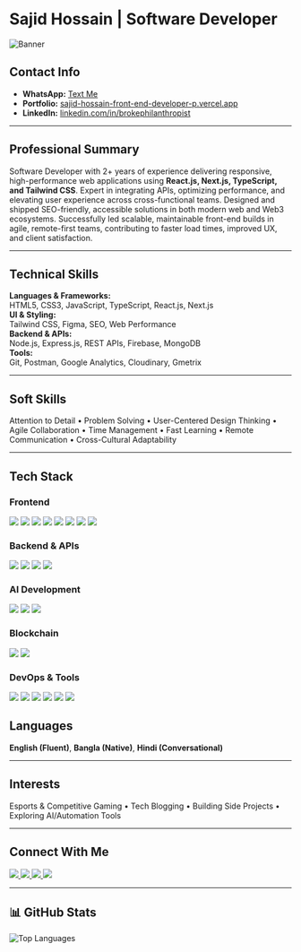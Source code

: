 # **Sajid Hossain** | **Software Developer**

![Banner](https://sajid-hossain-front-end-developer-p.vercel.app/og-image.png)

## Contact Info

- **WhatsApp:** [Text Me](https://wa.me/8801329530468)
- **Portfolio:** [sajid-hossain-front-end-developer-p.vercel.app](https://sajid-hossain-front-end-developer-p.vercel.app)  
- **LinkedIn:** [linkedin.com/in/brokephilanthropist](https://linkedin.com/in/brokephilanthropist)  

---

## Professional Summary

Software Developer with 2+ years of experience delivering responsive, high-performance web applications using **React.js, Next.js, TypeScript, and Tailwind CSS**. Expert in integrating APIs, optimizing performance, and elevating user experience across cross-functional teams. Designed and shipped SEO-friendly, accessible solutions in both modern web and Web3 ecosystems. Successfully led scalable, maintainable front-end builds in agile, remote-first teams, contributing to faster load times, improved UX, and client satisfaction.

---

## Technical Skills

**Languages & Frameworks:**  
HTML5, CSS3, JavaScript, TypeScript, React.js, Next.js  
**UI & Styling:**  
Tailwind CSS, Figma, SEO, Web Performance  
**Backend & APIs:**  
Node.js, Express.js, REST APIs, Firebase, MongoDB  
**Tools:**  
Git, Postman, Google Analytics, Cloudinary, Gmetrix  

---

## Soft Skills

Attention to Detail • Problem Solving • User-Centered Design Thinking • Agile Collaboration • Time Management • Fast Learning • Remote Communication • Cross-Cultural Adaptability

---

## Tech Stack

### Frontend
<p align="left">
  <img src="https://img.shields.io/badge/HTML5-%23E34F26.svg?style=for-the-badge&logo=html5&logoColor=white"/>
  <img src="https://img.shields.io/badge/CSS3-%231572B6.svg?style=for-the-badge&logo=css3&logoColor=white"/>
  <img src="https://img.shields.io/badge/JavaScript-%23F7DF1E.svg?style=for-the-badge&logo=javascript&logoColor=black"/>
  <img src="https://img.shields.io/badge/TypeScript-%23007ACC.svg?style=for-the-badge&logo=typescript&logoColor=white"/>
  <img src="https://img.shields.io/badge/React-%2361DAFB.svg?style=for-the-badge&logo=react&logoColor=white"/>
  <img src="https://img.shields.io/badge/Next.js-%23000000.svg?style=for-the-badge&logo=nextdotjs&logoColor=white"/>
  <img src="https://img.shields.io/badge/Framer_Motion-%23000000.svg?style=for-the-badge&logo=framer&logoColor=white"/>
  <img src="https://img.shields.io/badge/Vite-%23646CFF.svg?style=for-the-badge&logo=vite&logoColor=white"/>
</p>

### Backend & APIs
<p align="left">
  <img src="https://img.shields.io/badge/Node.js-%23339933.svg?style=for-the-badge&logo=node.js&logoColor=white"/>
  <img src="https://img.shields.io/badge/Express.js-%23000000.svg?style=for-the-badge&logo=express&logoColor=white"/>
  <img src="https://img.shields.io/badge/MongoDB-%2347A248.svg?style=for-the-badge&logo=mongodb&logoColor=white"/>
  <img src="https://img.shields.io/badge/Firebase-%23FFCA28.svg?style=for-the-badge&logo=firebase&logoColor=black"/>
</p>

### AI Development
<p align="left">
  <img src="https://img.shields.io/badge/ChatGPT-%2300A67E.svg?style=for-the-badge&logo=openai&logoColor=white"/>
  <img src="https://img.shields.io/badge/Gemini-%230076D6.svg?style=for-the-badge&logo=google&logoColor=white"/>
  <img src="https://img.shields.io/badge/DeepSeek-%231A73E8.svg?style=for-the-badge&logo=ai&logoColor=white"/>
</p>

### Blockchain
<p align="left">
  <img src="https://img.shields.io/badge/Wallet_Interaction-%23212121.svg?style=for-the-badge&logo=ethereum&logoColor=white"/>
  <img src="https://img.shields.io/badge/Blockchain_Basics-%231572B6.svg?style=for-the-badge&logo=blockchain&logoColor=white"/>
</p>

### DevOps & Tools
<p align="left">
  <img src="https://img.shields.io/badge/Git-%23F05032.svg?style=for-the-badge&logo=git&logoColor=white"/>
  <img src="https://img.shields.io/badge/GitHub-%23181717.svg?style=for-the-badge&logo=github&logoColor=white"/>
  <img src="https://img.shields.io/badge/GitHub_Actions-%232671E5.svg?style=for-the-badge&logo=githubactions&logoColor=white"/>
  <img src="https://img.shields.io/badge/Ubuntu-%23E95420.svg?style=for-the-badge&logo=ubuntu&logoColor=white"/>
  <img src="https://img.shields.io/badge/Postman-%23FF6C37.svg?style=for-the-badge&logo=postman&logoColor=white"/>
  <img src="https://img.shields.io/badge/Cloudinary-%234B32C3.svg?style=for-the-badge&logo=cloudinary&logoColor=white"/>
</p>

## Languages

**English (Fluent)**, **Bangla (Native)**, **Hindi (Conversational)**

---

## Interests

Esports & Competitive Gaming • Tech Blogging • Building Side Projects • Exploring AI/Automation Tools

---

## Connect With Me

<p align="left">
  <a href="https://www.linkedin.com/in/brokephilanthropist/">
    <img src="https://img.shields.io/badge/LinkedIn-%230A66C2.svg?style=for-the-badge&logo=linkedin&logoColor=white"/>
  </a>
  <a href="https://github.com/sajidhossain8272">
    <img src="https://img.shields.io/badge/GitHub-%23181717.svg?style=for-the-badge&logo=github&logoColor=white"/>
  </a>
  <a href="https://www.facebook.com/s73597/">
    <img src="https://img.shields.io/badge/Facebook-%231877F2.svg?style=for-the-badge&logo=facebook&logoColor=white"/>
  </a>
  <a href="https://sajid-hossain-front-end-developer-p.vercel.app/">
    <img src="https://img.shields.io/badge/Portfolio-%231572B6.svg?style=for-the-badge&logo=vercel&logoColor=white"/>
  </a>
</p>

---

## 📊 GitHub Stats

<p align="start">
  <img src="https://github-readme-stats.vercel.app/api/top-langs/?username=sajidhossain8272&layout=compact&theme=tokyonight" alt="Top Languages" />
</p>
